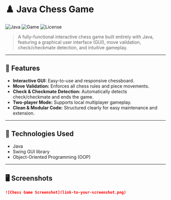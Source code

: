 # ♟️ Java Chess Game

![Java](https://img.shields.io/badge/Made%20with-Java-1f425f.svg)
![Game](https://img.shields.io/badge/Type-Game-green)
![License](https://img.shields.io/badge/License-MIT-blue.svg)

> A fully-functional interactive chess game built entirely with Java, featuring a graphical user interface (GUI), move validation, check/checkmate detection, and intuitive gameplay.

---

## 🚀 Features

- **Interactive GUI:** Easy-to-use and responsive chessboard.
- **Move Validation:** Enforces all chess rules and piece movements.
- **Check & Checkmate Detection:** Automatically detects check/checkmate and ends the game.
- **Two-player Mode:** Supports local multiplayer gameplay.
- **Clean & Modular Code:** Structured clearly for easy maintenance and extension.

---

## 🎯 Technologies Used

- Java
- Swing GUI library
- Object-Oriented Programming (OOP)

---

## 🖥️ Screenshots



```markdown
![Chess Game Screenshot](link-to-your-screenshot.png)

